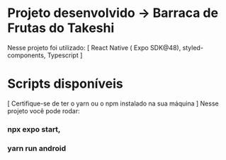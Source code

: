 # Projeto desenvolvido -> Barraca de Frutas do Takeshi

Nesse projeto foi utilizado:
[ React Native ( Expo SDK@48),  styled-components, Typescript ]

# Scripts disponíveis
[ Certifique-se de ter o yarn ou o npm instalado na sua máquina ] 
Nesse projeto você pode rodar:

### npx expo start,
### yarn run android

  
